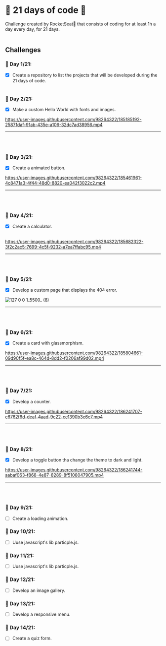 # 📆 21 days of code 🚀
Challenge created by RocketSeat🚀 that consists of coding for at least 1h a day every day, for 21 days.
<br>
<br>
## Challenges

### 📆 Day 1/21:
- [x]  Create a repository to list the projects that will be developed during the 21 days of code. <br> <br>

### 📆 Day 2/21:
- [x] Make a custom Hello World with fonts and images.

https://user-images.githubusercontent.com/98264322/185185192-25871daf-91ab-435e-a106-32dc7ad38956.mp4

<hr>
<br> <br>

### 📆 Day 3/21:
- [x] Create a animated button. 

https://user-images.githubusercontent.com/98264322/185461961-4c8471a3-4f44-48d0-8820-ea042f3022c2.mp4

<hr>
<br> <br>

### 📆 Day 4/21:
- [x] Create a calculator. <br> <br>

https://user-images.githubusercontent.com/98264322/185682322-3f2c2ac5-7699-4c5f-9232-a7ea7ffabc95.mp4

<hr>
<br> <br>

### 📆 Day 5/21:
- [x] Develop a custom page that displays the 404 error. 

![127 0 0 1_5500_ (8)](https://user-images.githubusercontent.com/98264322/185762539-b9e8f3e0-2bb0-434a-968f-27ffe16e73ad.png)

<hr><br><br>

### 📆 Day 6/21:
- [x] Create a card with glassmorphism.


https://user-images.githubusercontent.com/98264322/185804661-09d90f5f-ea8c-464d-8dd2-f0206af99d02.mp4

<hr>
<br> <br>

### 📆 Day 7/21:
- [x] Develop a counter. 


https://user-images.githubusercontent.com/98264322/186241707-c6762f6d-deaf-4aad-9c22-ce1390b3e6c7.mp4


<hr> <br> <br>

### 📆 Day 8/21:
- [x] Develop a toggle button tha change the theme to dark and light.


https://user-images.githubusercontent.com/98264322/186241744-aabaf063-f868-4e87-8289-8f5108047905.mp4

<hr> <br> <br>

### 📆 Day 9/21:
- [ ] Create a loading animation.

### 📆 Day 10/21:
- [ ] Uuse javascript's lib particple.js.

### 📆 Day 11/21:
- [ ] Uuse javascript's lib particple.js.

### 📆 Day 12/21:
- [ ] Develop an image gallery.

### 📆 Day 13/21:
- [ ] Develop a responsive menu.

### 📆 Day 14/21:
- [ ] Create a quiz form.
